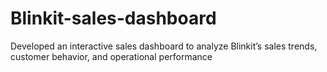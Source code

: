 # Blinkit-sales-dashboard
Developed an interactive sales dashboard to analyze Blinkit’s sales trends, customer behavior, and operational performance

